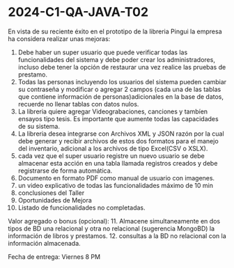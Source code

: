 # 2024-C1-QA-JAVA-T02

En vista de su reciente éxito en el prototipo de la libreria Pingui
la empresa ha considera realizar unas mejoras:

1. Debe haber un super usuario que puede verificar todas las funcionalidades del sistema 
	y debe poder crear los administradores, incluso debe tener la opción de restaurar 
	una vez realice las pruebas de prestamo. 
2. Todas las personas incluyendo los usuarios del sistema pueden cambiar su contraseña 
	y modificar o agregar 2 campos (cada una de las tablas que contiene información 
	de personas)adicionales en la base de datos, recuerde no llenar tablas con datos nulos.
3. La libreria quiere agregar Videograbaciones, canciones y tambíen ensayos tipo tesis. 
	Es importante que aumente todas las capacidades de su sistema. 
4. La libreria desea integrarse con Archivos XML y JSON razón por la cual debe generar y recibir 
	archivos de estos dos formatos para el manejo del inventario, adicional a los archivos de 
	tipo Excel(CSV o XSLX).
5. cada vez que el super usuario registre un nuevo usuario se debe almacenar esta acción en una tabla
	llamada registros creados y debe registrarse de forma automática. 
6. Documento en formato PDF como manual de usuario con imagenes. 
7. un video explicativo de todas las funcionalidades máximo de 10 min
8. conclusiones del Taller
9.  Oportunidades de Mejora
10. Listado de funcionalidades no completadas. 

Valor agregado o bonus (opcional):
11. Almacene simultaneamente en dos tipos de BD una relacional y otra no relacional 
	(sugerencia MongoBD) la información de libros y prestamos.
12. consultas a la BD no relacional con la información almacenada.

Fecha de entrega: Viernes 8 PM
   